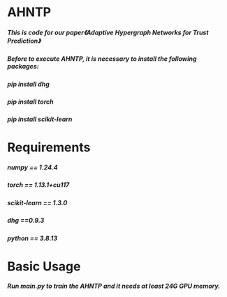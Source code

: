 # AHNTP
##### This is code for our paper《Adaptive Hypergraph Networks for Trust Prediction》

##### Before to execute AHNTP, it is necessary to install the following packages:
##### pip install dhg
##### pip install torch
##### pip install scikit-learn

# Requirements
##### numpy == 1.24.4
##### torch == 1.13.1+cu117
##### scikit-learn == 1.3.0
##### dhg ==0.9.3
##### python == 3.8.13

# Basic Usage
##### Run main.py to train the AHNTP and it needs at least 24G GPU memory.
